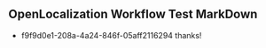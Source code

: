 ## OpenLocalization Workflow Test MarkDown
* f9f9d0e1-208a-4a24-846f-05aff2116294 
thanks!<!--HONumber=Mar16_HO2-->
